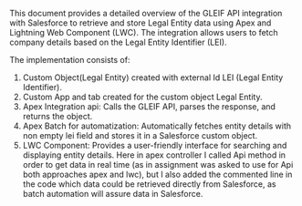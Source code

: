 This document provides a detailed overview of the GLEIF API integration with Salesforce to retrieve and store Legal Entity data using Apex and Lightning Web Component (LWC). The integration allows users to fetch company details based on the Legal Entity Identifier (LEI).

The implementation consists of:

1. Custom Object(Legal Entity) created with external Id LEI (Legal Entity Identifier).
2. Custom App and tab created for the custom object Legal Entity.
3. Apex Integration api: Calls the GLEIF API, parses the response, and returns the object.
4. Apex Batch for automatization: Automatically fetches entity details with non empty lei field and stores it in a Salesforce custom object.
5. LWC Component: Provides a user-friendly interface for searching and displaying entity details. Here in apex controller I called Api method in order to get data in real time (as in assignment was asked to use for Api both approaches apex and lwc), but I also added the commented line in the code which data could be retrieved directly from Salesforce, as batch automation will assure data in Salesforce.
